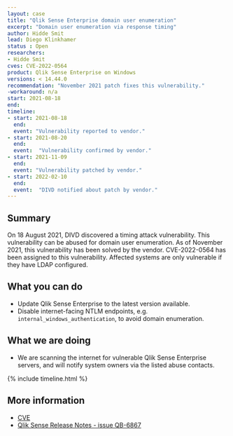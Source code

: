 ```yaml
---
layout: case
title: "Qlik Sense Enterprise domain user enumeration"
excerpt: "Domain user enumeration via response timing"
author: Hidde Smit
lead: Diego Klinkhamer
status : Open
researchers:
- Hidde Smit
cves: CVE-2022-0564
product: Qlik Sense Enterprise on Windows
versions: < 14.44.0
recommendation: "November 2021 patch fixes this vulnerability."
-workaround: n/a
start: 2021-08-18
end:
timeline:
- start: 2021-08-18
  end:
  event: "Vulnerability reported to vendor."
- start: 2021-08-20
  end:
  event:  "Vulnerability confirmed by vendor."
- start: 2021-11-09
  end:
  event: "Vulnerability patched by vendor."
- start: 2022-02-10
  end:
  event:  "DIVD notified about patch by vendor."
---
```

## Summary

On 18 August 2021, DIVD discovered a timing attack vulnerability. This vulnerability can be abused for domain user enumeration. As of November 2021, this vulnerability has been solved by the vendor. CVE-2022-0564 has been assigned to this vulnerability. Affected systems are only vulnerable if they have LDAP configured.

## What you can do

* Update Qlik Sense Enterprise to the latest version available.
* Disable internet-facing NTLM endpoints, e.g. `internal_windows_authentication`, to avoid domain enumeration.

## What we are doing

* We are scanning the internet for vulnerable Qlik Sense Enterprise servers, and will notify system owners via the listed abuse contacts.

{% include timeline.html %}

## More information
* [CVE](https://cve.mitre.org/cgi-bin/cvename.cgi?name=CVE-2022-0564)
* [Qlik Sense Release Notes - issue QB-6867](https://community.qlik.com/t5/Release-Notes/Qlik-Sense-Enterprise-on-Windows-November-2021-Initial-Release/ta-p/1856531)
